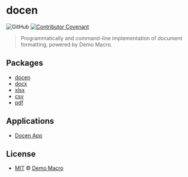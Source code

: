 # docen

![GitHub](https://img.shields.io/github/license/DemoMacro/docen)
[![Contributor Covenant](https://img.shields.io/badge/Contributor%20Covenant-2.1-4baaaa.svg)](https://www.contributor-covenant.org/version/2/1/code_of_conduct/)

> Programmatically and command-line implementation of document formatting, powered by Demo Macro.

## Packages

- [docen](./packages/docen/README.md)
- [docx](./packages/docx/README.md)
- [xlsx](./packages/xlsx/README.md)
- [csv](./packages/csv/README.md)
- [pdf](./packages/pdf/README.md)

## Applications

- [Docen App](./packages/app/README.md)

## License

- [MIT](LICENSE) &copy; [Demo Macro](https://imst.xyz/)
